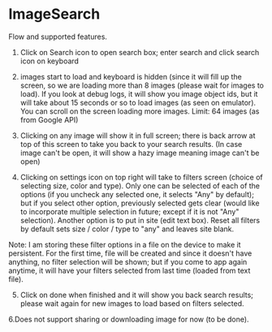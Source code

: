 ImageSearch
===========
Flow and supported features.

1. Click on Search icon to open search box; enter search and click search icon on keyboard

2. images start to load and keyboard is hidden (since it will fill up the screen, so we are loading more than 8 images
(please wait for images to load). If you look at debug logs, it will show you image object ids, but it will take about 15 seconds
or so to load images (as seen on emulator). You can scroll on the screen loading more images. 
Limit: 64 images (as from Google API)

3. Clicking on any image will show it in full screen; there is back arrow at top of this screen to take you back to your search results.
(In case image can't be open, it will show a hazy image meaning image can't be open)

4. Clicking on settings icon on top right will take to filters screen (choice of selecting size, color and type). Only one can be
selected of each of the options (if you uncheck any selected one, it selects "Any" by default); but if you select other option,
previously selected gets clear (would like to incorporate multiple selection in future; except if it is not "Any" selection).
Another option is to put in site (edit text box).
Reset all filters by default sets size / color / type to "any" and leaves site blank.

Note: I am storing these filter options in a file on the device to make it persistent. For the first time, file will be created and since 
it doesn't have anything, no filter selection will be shown; but if you come to app again anytime, it will have your filters selected
from last time (loaded from text file).

5. Click on done when finished and it will show you back search results; please wait again for new images to load based on filters
selected.

6.Does not support sharing or downloading image for now (to be done).